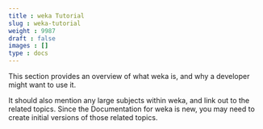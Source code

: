 ```yaml
---
title : weka Tutorial
slug : weka-tutorial
weight : 9987
draft : false
images : []
type : docs
---
```


This section provides an overview of what weka is, and why a developer might want to use it.

It should also mention any large subjects within weka, and link out to the related topics.  Since the Documentation for weka is new, you may need to create initial versions of those related topics.

